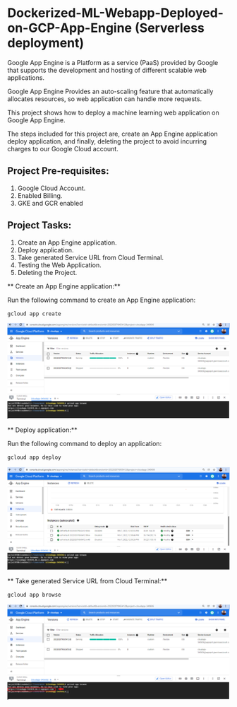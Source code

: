 # Dockerized-ML-Webapp-Deployed-on-GCP-App-Engine (Serverless deployment)

Google App Engine is a Platform as a service (PaaS) provided by Google that supports the development 
and hosting of different scalable web applications.

Google App Engine Provides an auto-scaling feature that automatically allocates resources, so web application 
can handle more requests.

This project shows how to deploy a machine learning web application on Google App Engine.
 
The steps included for this project are, create an App Engine application deploy application, and finally, 
deleting the project to avoid incurring charges to our Google Cloud account.

## Project Pre-requisites:
1. Google Cloud Account.
2. Enabled Billing.
3. GKE and GCR enabled

## Project Tasks:

1. Create an App Engine application.
2. Deploy application.
3. Take generated Service URL from Cloud Terminal.
4. Testing the Web Application.
5. Deleting the Project.

** Create an App Engine application:**

Run the following command to create an App Engine application:
```bash
gcloud app create
```

<p align="center">
  <img src="images\1.png" alt="workflow"/>
</p>

** Deploy application:**

Run the following command to deploy an application:
```bash
gcloud app deploy
```

<p align="center">
  <img src="images\2.png" alt="workflow"/>
</p>

** Take generated Service URL from Cloud Terminal:**

```bash
gcloud app browse
```

<p align="center">
  <img src="images\3.png" alt="workflow"/>
</p>



